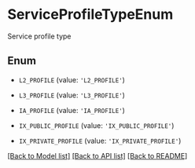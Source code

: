 # ServiceProfileTypeEnum

Service profile type

## Enum

* `L2_PROFILE` (value: `'L2_PROFILE'`)

* `L3_PROFILE` (value: `'L3_PROFILE'`)

* `IA_PROFILE` (value: `'IA_PROFILE'`)

* `IX_PUBLIC_PROFILE` (value: `'IX_PUBLIC_PROFILE'`)

* `IX_PRIVATE_PROFILE` (value: `'IX_PRIVATE_PROFILE'`)

[[Back to Model list]](../README.md#documentation-for-models) [[Back to API list]](../README.md#documentation-for-api-endpoints) [[Back to README]](../README.md)


